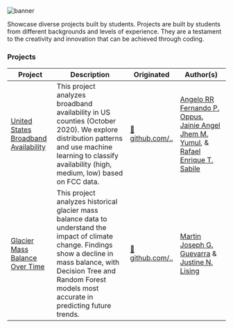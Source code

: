![banner](https://i.imgur.com/rAsN6yw.png)

Showcase diverse projects built by students. Projects are built by students from different backgrounds and levels of experience. They are a testament to the creativity and innovation that can be achieved through coding. 

### Projects 

| Project | Description | Originated | Author(s) |
| --- | --- | --- | --- |
| [United States Broadband Availability](https://github.com/aelluminate/united-states-broadband-availability) | This project analyzes broadband availability in US counties (October 2020). We explore distribution patterns and use machine learning to classify availability (high, medium, low) based on FCC data. | [🔗 github.com/..](https://github.com/Cless41/SFTDSNLAB-FINALS) | [Angelo RR Fernando P. Oppus](https://github.com/Cless41), [Jainie Angel Jhem M. Yumul](https://github.com/JAINIE12), & [Rafael Enrique T. Sabile](https://github.com/HAU-RafaelES) |
| [Glacier Mass Balance Over Time](https://github.com/aelluminate/glacier-mass-balance-over-time) | This project analyzes historical glacier mass balance data to understand the impact of climate change. Findings show a decline in mass balance, with Decision Tree and Random Forest models most accurate in predicting future trends. | [🔗 github.com/..](https://github.com/MJGuevarra17/Lising_Guevarra_CPE402_FinalExam) | [Martin Joseph G. Guevarra](https://github.com/MJGuevarra17) & [Justine N. Lising](https://github.com/JustineDJANGO29) | 